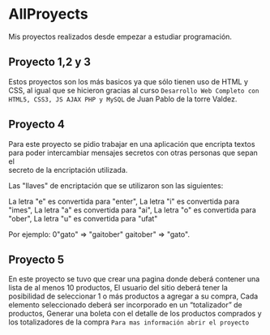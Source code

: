 # AllProyects
Mis proyectos realizados desde empezar a estudiar programación.


## Proyecto 1,2 y 3
Estos proyectos son los más basicos ya que sólo tienen uso de HTML y CSS, al 
igual que se hicieron gracias al curso 
`Desarrollo Web Completo con HTML5, CSS3, JS AJAX PHP y MySQL` de Juan Pablo de la torre Valdez.
  
## Proyecto 4
Para este proyecto se pidio trabajar en una aplicación que encripta textos     
para poder intercambiar mensajes secretos con otras personas que sepan el      
secreto de la encriptación utilizada.
  
Las "llaves" de encriptación que se utilizaron son las siguientes:

La letra "e" es convertida para "enter",
La letra "i" es convertida para "imes",
La letra "a" es convertida para "ai",
La letra "o" es convertida para "ober",
La letra "u" es convertida para "ufat"

Por ejemplo:
0"gato" => "gaitober"
gaitober" => "gato".
  
## Proyecto 5
En este proyecto se tuvo que crear una pagina donde deberá contener una lista de al menos 10 productos, 
El usuario del sitio deberá tener la posibilidad de seleccionar 1 o más productos a agregar a su compra, 
Cada elemento seleccionado deberá ser incorporado en un “totalizador” de productos,
Generar una boleta con el detalle de los productos comprados y los totalizadores de la compra
```Para mas información abrir el proyecto```
